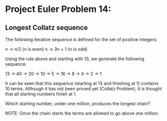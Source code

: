 Project Euler Problem 14:
==========================

Longest Collatz sequence
-------------------------


The following iterative sequence is defined for the set of positive integers:

>
n → n/2 (n is even)
n → 3n + 1 (n is odd)


Using the rule above and starting with 13, we generate the following sequence:

>
13 → 40 → 20 → 10 → 5 → 16 → 8 → 4 → 2 → 1

It can be seen that this sequence (starting at 13 and finishing at 1) contains 10 terms. Although it has not been proved yet (Collatz Problem), it is thought that all starting numbers finish at 1.

Which starting number, under one million, produces the longest chain?


NOTE: Once the chain starts the terms are allowed to go above one million.